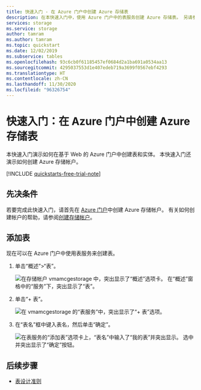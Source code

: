 ```yaml
---
title: 快速入门 - 在 Azure 门户中创建 Azure 存储表
description: 在本快速入门中，使用 Azure 门户中的表服务创建 Azure 存储表。 另请参阅如何创建 Azure 存储帐户。
services: storage
ms.service: storage
author: tamram
ms.author: tamram
ms.topic: quickstart
ms.date: 12/02/2019
ms.subservice: tables
ms.openlocfilehash: 93c6cb0f61185457ef0684d2a1ba691a0534aa13
ms.sourcegitcommit: 4295037553d1e407edeb719a3699f0567ebf4293
ms.translationtype: HT
ms.contentlocale: zh-CN
ms.lasthandoff: 11/30/2020
ms.locfileid: "96326754"
---
```

# <a name="quickstart-create-an-azure-storage-table-in-the-azure-portal"></a>快速入门：在 Azure 门户中创建 Azure 存储表 

本快速入门演示如何在基于 Web 的 Azure 门户中创建表和实体。 本快速入门还演示如何创建 Azure 存储帐户。

[!INCLUDE [quickstarts-free-trial-note](../../../includes/quickstarts-free-trial-note.md)]

## <a name="prerequisites"></a>先决条件

若要完成此快速入门，请首先在 [Azure 门户](https://portal.azure.com/#create/Microsoft.StorageAccount-ARM)中创建 Azure 存储帐户。 有关如何创建帐户的帮助，请参阅[创建存储帐户](../common/storage-account-create.md)。

## <a name="add-a-table"></a>添加表

现在可以在 Azure 门户中使用表服务来创建表。

1. 单击“概述”>“表”。

   ![在存储帐户 vmamcgestorage 中，突出显示了“概述”选项卡。 在“概述”窗格中的“服务”下，突出显示了“表”。](media/table-storage-quickstart-portal/table-storage-quickstart-01.png)

2. 单击“+ 表”。

   ![在 vmamcgestorage 的“表服务”中，突出显示了“+ 表”选项。](media/table-storage-quickstart-portal/table-storage-quickstart-02.png)

3. 在“表名”框中键入表名，然后单击“确定”。 

   ![在表服务的“添加表”选项卡上，“表名”中输入了“我的表”并突出显示。 选中并突出显示了“确定”按钮。](media/table-storage-quickstart-portal/table-storage-quickstart-03.png)

## <a name="next-steps"></a>后续步骤

- [表设计准则](table-storage-design-guidelines.md)
